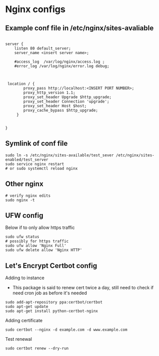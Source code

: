 # Nginx configs

## Example conf file in /etc/nginx/sites-avaliable

```

server {
    listen 80 default_server;
    server_name <insert server name>;  

    #access_log  /var/log/nginx/access.log ;
    #error_log /var/log/nginx/error.log debug;



 location / {
        proxy_pass http://localhost:<INSERT PORT NUMBER>;
        proxy_http_version 1.1;
        proxy_set_header Upgrade $http_upgrade;
        proxy_set_header Connection 'upgrade';
        proxy_set_header Host $host;
        proxy_cache_bypass $http_upgrade;
     }


}

```

## Symlink of conf file
```
sudo ln -s /etc/nginx/sites-available/test_sever /etc/nginx/sites-enabled/test_server
sudo service nginx restart
# or sudo systemctl reload nginx

```

## Other nginx
```
# verify nginx edits
sudo nginx -t

```

## UFW config
Below if to only allow https traffic 
```
sudo ufw status
# possibly for https traffic
sudo ufw allow 'Nginx Full'
sudo ufw delete allow 'Nginx HTTP'
```

## Let's Encrypt Certbot config
Adding to instance
- This package is said to renew cert twice a day, still need to check if need cron job as before it's needed
```
sudo add-apt-repository ppa:certbot/certbot
sudo apt-get update
sudo apt-get install python-certbot-nginx 
```

Adding certificate
```
sudo certbot --nginx -d example.com -d www.example.com
```

Test renewal
```
sudo certbot renew --dry-run
```
